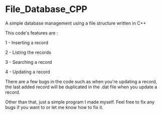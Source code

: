# File_Database_CPP
A simple database management using a file structure written in C++

This code's features are :

1 - Inserting a record

2 - Listing the records

3 - Searching a record

4 - Updating a record

There are a few bugs in the code such as when you're updating a record, the last added record will be duplicated in the .dat file when you update a record.

Other than that, just a simple program I made myself. Feel free to fix any bugs if you want to or let me know how to fix it.
